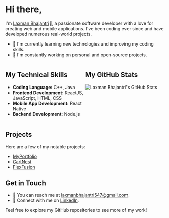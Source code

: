 # Hi there, 
I'm [Laxman Bhajantri](https://github.com/LaxmanZ)👋, a passionate software developer with a love for creating web and mobile applications. I've been coding ever since and have developed numerous real-world projects.

- 🌱 I'm currently learning new technologies and improving my coding skills.
- 🔭 I'm constantly working on personal and open-source projects.

<div style="display: flex; flex-direction: row; align-items: flex-start; justify-content: space-between;">
  <div style="flex: 1;">
    <h2>My Technical Skills</h2>
    <ul>
      <li><strong>Coding Language:</strong> C++, Java</li>
      <li><strong>Frontend Development:</strong> ReactJS, JavaScript, HTML, CSS</li>
      <li><strong>Mobile App Development:</strong> React Native</li>
      <li><strong>Backend Development:</strong> Node.js</li>
    </ul>
  </div>
  <div style="flex: 1;">
    <h2>My GitHub Stats</h2>
    <img src="https://github-readme-stats.vercel.app/api?username=LaxmanZ&show_icons=true&theme=dark" alt="Laxman Bhajantri's GitHub Stats">
  </div>
</div>

## Projects

Here are a few of my notable projects:

- [MyPortfolio](https://myportfolio-2bddc.web.app/)
- [CartNest](https://amazona.onrender.com/)
- [FlexFusion](https://gymprojectmugiwara.vercel.app/)

## Get in Touch

- 📧 You can reach me at [laxmanbhajantri547@gmail.com](mailto:laxmanbhajantri547@gmail.com).
- 💬 Connect with me on [LinkedIn](https://www.linkedin.com/in/laxman-bhajantri-b781471a4).

Feel free to explore my GitHub repositories to see more of my work!

